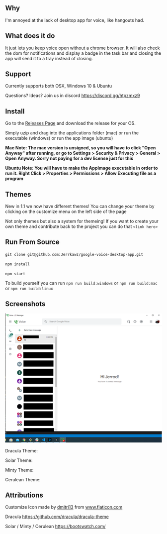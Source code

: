## Why
I'm annoyed at the lack of desktop app for voice, like hangouts had.

## What does it do
It just lets you keep voice open without a chrome browser. It will also check the dom for notifications and display a badge in the task bar and closing the app will send it to a tray instead of closing.

## Support
Currently supports both OSX, Windows 10 & Ubuntu

Questions? Ideas? Join us in discord https://discord.gg/htpzmxz9

## Install
Go to the [Releases Page](https://github.com/Jerrkawz/google-voice-desktop-app/releases) and download the release for your OS.

Simply uzip and drag into the applications folder (mac) or run the executable (windows) or run the app image (ubuntu)

**Mac Note: The mac version is unsigned, so you will have to click "Open Anyway" after running, or go to Settings > Security & Privacy > General > Open Anyway. Sorry not paying for a dev license just for this**


**Ubuntu Note: You will have to make the AppImage executable in order to run it. Right Click > Properties > Permissions > Allow Executing file as a program**

## Themes
New in 1.1 we now have different themes! You can change your theme by clicking on the customize menu on the left side of the page

<screenshot>

Not only themes but also a system for themeing! If you want to create your own theme and contribute back to the project you can do that `<link here>`

## Run From Source
`git clone git@github.com:Jerrkawz/google-voice-desktop-app.git`

`npm install`

`npm start`

To build yourself you can run
`npm run build:windows` or `npm run build:mac` or `npm run build:linux`

## Screenshots
![Windows](/images/windows.png?raw=true")

Dracula Theme:

Solar Theme:

Minty Theme:

Cerulean Theme:

## Attributions
<div>Customize Icon made by <a href="https://www.flaticon.com/authors/dmitri13" title="dmitri13">dmitri13</a> from <a href="https://www.flaticon.com/" title="Flaticon">www.flaticon.com</a></div>

Dracula https://github.com/dracula/dracula-theme

Solar / Minty / Cerulean https://bootswatch.com/